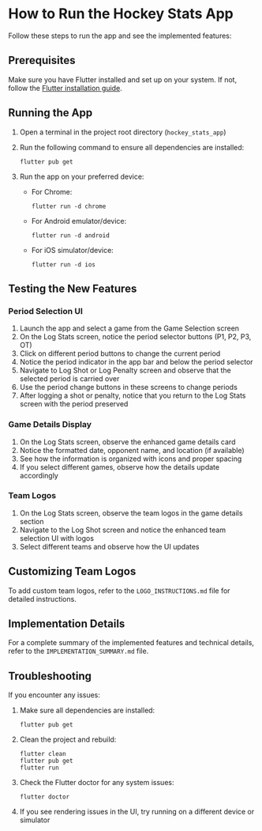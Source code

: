 # How to Run the Hockey Stats App

Follow these steps to run the app and see the implemented features:

## Prerequisites

Make sure you have Flutter installed and set up on your system. If not, follow the [Flutter installation guide](https://flutter.dev/docs/get-started/install).

## Running the App

1. Open a terminal in the project root directory (`hockey_stats_app`)

2. Run the following command to ensure all dependencies are installed:
   ```
   flutter pub get
   ```

3. Run the app on your preferred device:
   - For Chrome:
     ```
     flutter run -d chrome
     ```
   - For Android emulator/device:
     ```
     flutter run -d android
     ```
   - For iOS simulator/device:
     ```
     flutter run -d ios
     ```

## Testing the New Features

### Period Selection UI

1. Launch the app and select a game from the Game Selection screen
2. On the Log Stats screen, notice the period selector buttons (P1, P2, P3, OT)
3. Click on different period buttons to change the current period
4. Notice the period indicator in the app bar and below the period selector
5. Navigate to Log Shot or Log Penalty screen and observe that the selected period is carried over
6. Use the period change buttons in these screens to change periods
7. After logging a shot or penalty, notice that you return to the Log Stats screen with the period preserved

### Game Details Display

1. On the Log Stats screen, observe the enhanced game details card
2. Notice the formatted date, opponent name, and location (if available)
3. See how the information is organized with icons and proper spacing
4. If you select different games, observe how the details update accordingly

### Team Logos

1. On the Log Stats screen, observe the team logos in the game details section
2. Navigate to the Log Shot screen and notice the enhanced team selection UI with logos
3. Select different teams and observe how the UI updates

## Customizing Team Logos

To add custom team logos, refer to the `LOGO_INSTRUCTIONS.md` file for detailed instructions.

## Implementation Details

For a complete summary of the implemented features and technical details, refer to the `IMPLEMENTATION_SUMMARY.md` file.

## Troubleshooting

If you encounter any issues:

1. Make sure all dependencies are installed:
   ```
   flutter pub get
   ```

2. Clean the project and rebuild:
   ```
   flutter clean
   flutter pub get
   flutter run
   ```

3. Check the Flutter doctor for any system issues:
   ```
   flutter doctor
   ```

4. If you see rendering issues in the UI, try running on a different device or simulator
